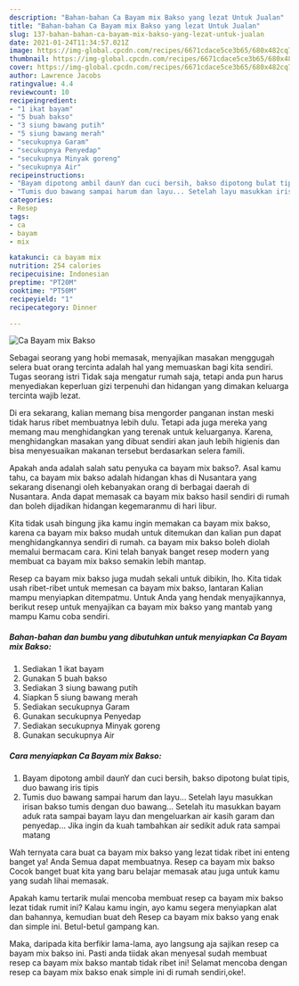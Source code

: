 ```yaml
---
description: "Bahan-bahan Ca Bayam mix Bakso yang lezat Untuk Jualan"
title: "Bahan-bahan Ca Bayam mix Bakso yang lezat Untuk Jualan"
slug: 137-bahan-bahan-ca-bayam-mix-bakso-yang-lezat-untuk-jualan
date: 2021-01-24T11:34:57.021Z
image: https://img-global.cpcdn.com/recipes/6671cdace5ce3b65/680x482cq70/ca-bayam-mix-bakso-foto-resep-utama.jpg
thumbnail: https://img-global.cpcdn.com/recipes/6671cdace5ce3b65/680x482cq70/ca-bayam-mix-bakso-foto-resep-utama.jpg
cover: https://img-global.cpcdn.com/recipes/6671cdace5ce3b65/680x482cq70/ca-bayam-mix-bakso-foto-resep-utama.jpg
author: Lawrence Jacobs
ratingvalue: 4.4
reviewcount: 10
recipeingredient:
- "1 ikat bayam"
- "5 buah bakso"
- "3 siung bawang putih"
- "5 siung bawang merah"
- "secukupnya Garam"
- "secukupnya Penyedap"
- "secukupnya Minyak goreng"
- "secukupnya Air"
recipeinstructions:
- "Bayam dipotong ambil daunY dan cuci bersih, bakso dipotong bulat tipis, duo bawang iris tipis"
- "Tumis duo bawang sampai harum dan layu... Setelah layu masukkan irisan bakso tumis dengan duo bawang... Setelah itu masukkan bayam aduk rata sampai bayam layu dan mengeluarkan air kasih garam dan penyedap... Jika ingin da kuah tambahkan air sedikit aduk rata sampai matang"
categories:
- Resep
tags:
- ca
- bayam
- mix

katakunci: ca bayam mix 
nutrition: 254 calories
recipecuisine: Indonesian
preptime: "PT20M"
cooktime: "PT50M"
recipeyield: "1"
recipecategory: Dinner

---
```



![Ca Bayam mix Bakso](https://img-global.cpcdn.com/recipes/6671cdace5ce3b65/680x482cq70/ca-bayam-mix-bakso-foto-resep-utama.jpg)

Sebagai seorang yang hobi memasak, menyajikan masakan menggugah selera buat orang tercinta adalah hal yang memuaskan bagi kita sendiri. Tugas seorang istri Tidak saja mengatur rumah saja, tetapi anda pun harus menyediakan keperluan gizi terpenuhi dan hidangan yang dimakan keluarga tercinta wajib lezat.

Di era  sekarang, kalian memang bisa mengorder panganan instan meski tidak harus ribet membuatnya lebih dulu. Tetapi ada juga mereka yang memang mau menghidangkan yang terenak untuk keluarganya. Karena, menghidangkan masakan yang dibuat sendiri akan jauh lebih higienis dan bisa menyesuaikan makanan tersebut berdasarkan selera famili. 



Apakah anda adalah salah satu penyuka ca bayam mix bakso?. Asal kamu tahu, ca bayam mix bakso adalah hidangan khas di Nusantara yang sekarang disenangi oleh kebanyakan orang di berbagai daerah di Nusantara. Anda dapat memasak ca bayam mix bakso hasil sendiri di rumah dan boleh dijadikan hidangan kegemaranmu di hari libur.

Kita tidak usah bingung jika kamu ingin memakan ca bayam mix bakso, karena ca bayam mix bakso mudah untuk ditemukan dan kalian pun dapat menghidangkannya sendiri di rumah. ca bayam mix bakso boleh diolah memalui bermacam cara. Kini telah banyak banget resep modern yang membuat ca bayam mix bakso semakin lebih mantap.

Resep ca bayam mix bakso juga mudah sekali untuk dibikin, lho. Kita tidak usah ribet-ribet untuk memesan ca bayam mix bakso, lantaran Kalian mampu menyiapkan ditempatmu. Untuk Anda yang hendak menyajikannya, berikut resep untuk menyajikan ca bayam mix bakso yang mantab yang mampu Kamu coba sendiri.

<!--inarticleads1-->

##### Bahan-bahan dan bumbu yang dibutuhkan untuk menyiapkan Ca Bayam mix Bakso:

1. Sediakan 1 ikat bayam
1. Gunakan 5 buah bakso
1. Sediakan 3 siung bawang putih
1. Siapkan 5 siung bawang merah
1. Sediakan secukupnya Garam
1. Gunakan secukupnya Penyedap
1. Sediakan secukupnya Minyak goreng
1. Gunakan secukupnya Air




<!--inarticleads2-->

##### Cara menyiapkan Ca Bayam mix Bakso:

1. Bayam dipotong ambil daunY dan cuci bersih, bakso dipotong bulat tipis, duo bawang iris tipis
1. Tumis duo bawang sampai harum dan layu... Setelah layu masukkan irisan bakso tumis dengan duo bawang... Setelah itu masukkan bayam aduk rata sampai bayam layu dan mengeluarkan air kasih garam dan penyedap... Jika ingin da kuah tambahkan air sedikit aduk rata sampai matang




Wah ternyata cara buat ca bayam mix bakso yang lezat tidak ribet ini enteng banget ya! Anda Semua dapat membuatnya. Resep ca bayam mix bakso Cocok banget buat kita yang baru belajar memasak atau juga untuk kamu yang sudah lihai memasak.

Apakah kamu tertarik mulai mencoba membuat resep ca bayam mix bakso lezat tidak rumit ini? Kalau kamu ingin, ayo kamu segera menyiapkan alat dan bahannya, kemudian buat deh Resep ca bayam mix bakso yang enak dan simple ini. Betul-betul gampang kan. 

Maka, daripada kita berfikir lama-lama, ayo langsung aja sajikan resep ca bayam mix bakso ini. Pasti anda tiidak akan menyesal sudah membuat resep ca bayam mix bakso mantab tidak ribet ini! Selamat mencoba dengan resep ca bayam mix bakso enak simple ini di rumah sendiri,oke!.

